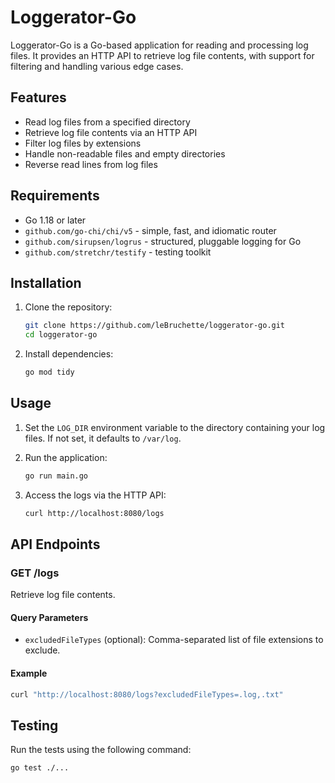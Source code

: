 # Loggerator-Go

Loggerator-Go is a Go-based application for reading and processing log files. It provides an HTTP API to retrieve log file contents, with support for filtering and handling various edge cases.

## Features

- Read log files from a specified directory
- Retrieve log file contents via an HTTP API
- Filter log files by extensions
- Handle non-readable files and empty directories
- Reverse read lines from log files

## Requirements

- Go 1.18 or later
- `github.com/go-chi/chi/v5` - simple, fast, and idiomatic router
- `github.com/sirupsen/logrus` - structured, pluggable logging for Go
- `github.com/stretchr/testify` - testing toolkit

## Installation

1. Clone the repository:
    ```sh
    git clone https://github.com/leBruchette/loggerator-go.git
    cd loggerator-go
    ```

2. Install dependencies:
    ```sh
    go mod tidy
    ```

## Usage

1. Set the `LOG_DIR` environment variable to the directory containing your log files. If not set, it defaults to `/var/log`.

2. Run the application:
    ```sh
    go run main.go
    ```

3. Access the logs via the HTTP API:
    ```sh
    curl http://localhost:8080/logs
    ```

## API Endpoints

### GET /logs

Retrieve log file contents.

#### Query Parameters

- `excludedFileTypes` (optional): Comma-separated list of file extensions to exclude.

#### Example

```sh
curl "http://localhost:8080/logs?excludedFileTypes=.log,.txt"
```

## Testing
Run the tests using the following command:
```sh
go test ./...
```